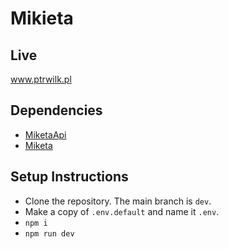 # Mikieta

## Live

www.ptrwilk.pl

## Dependencies

- [MiketaApi]
- [Miketa]

## Setup Instructions

- Clone the repository. The main branch is `dev`.
- Make a copy of `.env.default` and name it `.env`.
- `npm i`
- `npm run dev`

[MiketaApi]: https://github.com/ptrwilk/MikietaApi
[Miketa]: https://github.com/ptrwilk/Mikieta
